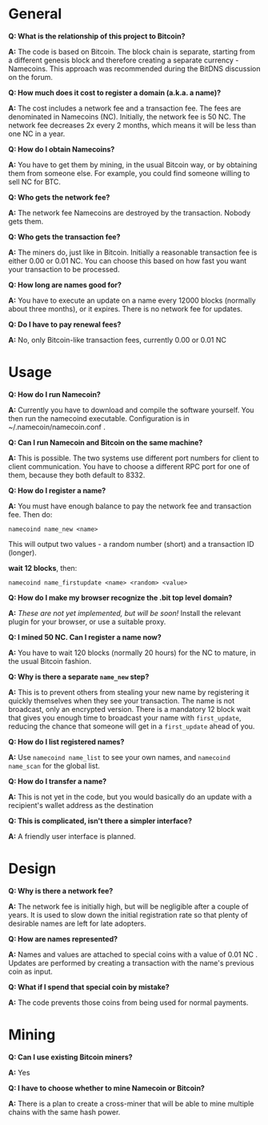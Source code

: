 General
===============

**Q: What is the relationship of this project to Bitcoin?**

**A:** The code is based on Bitcoin.  The block chain is separate, starting from a different genesis block and therefore creating a separate currency - Namecoins.  This approach was recommended during the BitDNS discussion on the forum.

**Q: How much does it cost to register a domain (a.k.a. a name)?**

**A:** The cost includes a network fee and a transaction fee.  The fees are denominated in Namecoins (NC).  Initially, the network fee is 50 NC.  The network fee decreases 2x every 2 months, which means it will be less than one NC in a year.

**Q: How do I obtain Namecoins?**

**A:** You have to get them by mining, in the usual Bitcoin way, or by obtaining them from someone else.  For example, you could find someone willing to sell NC for BTC.

**Q: Who gets the network fee?**

**A:** The network fee Namecoins are destroyed by the transaction.  Nobody gets them.

**Q: Who gets the transaction fee?**

**A:** The miners do, just like in Bitcoin.  Initially a reasonable transaction fee is either 0.00 or 0.01 NC.  You can choose this based on how fast you want your transaction to be processed.

**Q: How long are names good for?**

**A:** You have to execute an update on a name every 12000 blocks (normally about three months), or it expires.  There is no network fee for updates.

**Q: Do I have to pay renewal fees?**

**A:** No, only Bitcoin-like transaction fees, currently 0.00 or 0.01 NC

Usage
===============

**Q: How do I run Namecoin?**

**A:** Currently you have to download and compile the software yourself.  You then run the namecoind executable.  Configuration is in ~/.namecoin/namecoin.conf .

**Q: Can I run Namecoin and Bitcoin on the same machine?**

**A:** This is possible.  The two systems use different port numbers for client to client communication.  You have to choose a different RPC port for one of them, because they both default to 8332.

**Q: How do I register a name?**

**A:** You must have enough balance to pay the network fee and transaction fee.  Then do:

`namecoind name_new <name>`

This will output two values - a random number (short) and a transaction ID (longer).

**wait 12 blocks**, then:

`namecoind name_firstupdate <name> <random> <value>`

**Q: How do I make my browser recognize the .bit top level domain?**

**A:** _These are not yet implemented, but will be soon!_  Install the relevant plugin for your browser, or use a suitable proxy.

**Q: I mined 50 NC.  Can I register a name now?**

**A:** You have to wait 120 blocks (normally 20 hours) for the NC to mature, in the usual Bitcoin fashion.

**Q: Why is there a separate `name_new` step?**

**A:** This is to prevent others from stealing your new name by registering it quickly themselves when they see your transaction.  The name is not broadcast, only an encrypted version.  There is a mandatory 12 block wait that gives you enough time to broadcast your name with `first_update`, reducing the chance that someone will get in a `first_update` ahead of you.

**Q: How do I list registered names?**

**A:** Use `namecoind name_list` to see your own names, and `namecoind name_scan` for the global list.

**Q: How do I transfer a name?**

**A:** This is not yet in the code, but you would basically do an update with a recipient's wallet address as the destination

**Q: This is complicated, isn't there a simpler interface?**

**A:** A friendly user interface is planned.

Design
========

**Q: Why is there a network fee?**

**A:** The network fee is initially high, but will be negligible after a couple of years.  It is used to slow down the initial registration rate so that plenty of desirable names are left for late adopters.

**Q: How are names represented?**

**A:** Names and values are attached to special coins with a value of 0.01 NC .  Updates are performed by creating a transaction with the name's previous coin as input.

**Q: What if I spend that special coin by mistake?**

**A:** The code prevents those coins from being used for normal payments.

Mining
========

**Q: Can I use existing Bitcoin miners?**

**A:** Yes

**Q: I have to choose whether to mine Namecoin or Bitcoin?**

**A:** There is a plan to create a cross-miner that will be able to mine multiple chains with the same hash power.
